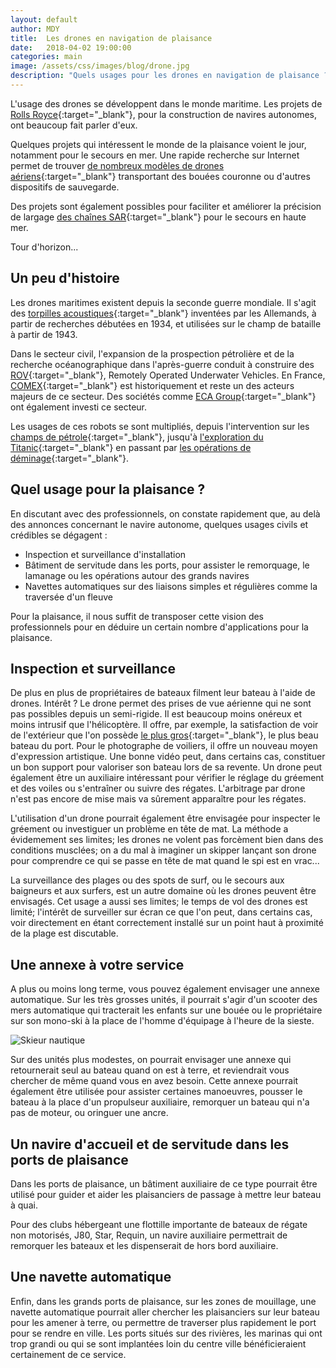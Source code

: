 ```yaml
---
layout: default
author: MDY
title:  Les drones en navigation de plaisance
date:   2018-04-02 19:00:00
categories: main
image: /assets/css/images/blog/drone.jpg
description: "Quels usages pour les drones en navigation de plaisance ? photographie, entraînement, inspection, servitude, secours, un tour d'horizon des usages actuels et futurs"
---
```

L'usage des drones se développent dans le monde maritime. Les projets de [Rolls Royce](http://www.rolls-royce.com/~/media/Files/R/Rolls-Royce/documents/customers/marine/ship-intel/rr-ship-intel-aawa-8pg.pdf){:target="_blank"}, pour la construction de navires autonomes, ont beaucoup fait parler d'eux. 

Quelques projets qui intéressent le monde de la plaisance voient le jour, notamment pour le secours en mer. Une rapide recherche sur Internet permet de trouver [de nombreux modèles de drones aériens](https://www.google.fr/search?q=rescue+drone+sea){:target="_blank"} transportant des bouées couronne ou d'autres dispositifs de sauvegarde. 

Des projets sont également possibles pour faciliter et améliorer la précision de largage [des chaînes SAR](http://secu-equipage.over-blog.com/article-16136892.html){:target="_blank"} pour le secours en haute mer.  

Tour d'horizon...<!--break-->

## Un peu d'histoire
Les drones maritimes existent depuis la seconde guerre mondiale. Il s'agit des [torpilles acoustiques](http://thetyran.free.fr/fms/DOCUMENTS/torpilles.htm){:target="_blank"} inventées par les Allemands, à partir de recherches débutées en 1934, et utilisées sur le champ de bataille à partir de 1943.

Dans le secteur civil, l'expansion de la prospection pétrolière et de la recherche océanographique dans l'après-guerre conduit à construire des [ROV](https://en.wikipedia.org/wiki/Remotely_operated_underwater_vehicle){:target="_blank"}, Remotely Operated Underwater Vehicles. En France, [COMEX](http://comex.fr/marine/rov-comex-04/){:target="_blank"} est historiquement et reste un des acteurs majeurs de ce secteur.  Des sociétés comme [ECA Group](https://www.ecagroup.com/en/maritime/subsea){:target="_blank"} ont également investi ce secteur.

Les usages de ces robots se sont multipliés, depuis l'intervention sur les [champs de pétrole](https://footage.framepool.com/fr/shot/866169244-fuite-d'huile-abysse-trou-de-sondage-puits-de-petrole){:target="_blank"}, jusqu'à [l'exploration du Titanic](https://www.youtube.com/watch?v=6dTq20x1d4M){:target="_blank"}  en passant par [les opérations de déminage](https://www.defense.gouv.fr/marine/au-fil-de-l-eau/intervention-du-chasseur-de-mines-orion-au-large-d-hyeres){:target="_blank"}.

## Quel usage pour la plaisance ?
En discutant avec des professionnels, on constate rapidement que, au delà des annonces concernant le navire autonome, quelques usages civils et crédibles se dégagent :
- Inspection et surveillance d'installation
- Bâtiment de servitude dans les ports, pour assister le remorquage, le lamanage ou les opérations autour des grands navires
- Navettes automatiques sur des liaisons simples et régulières comme la traversée d'un fleuve

Pour la plaisance, il nous suffit de transposer cette vision des professionnels pour en déduire un certain nombre d'applications pour la plaisance.

## Inspection et surveillance
De plus en plus de propriétaires de bateaux filment leur bateau à l'aide de drones. Intérêt ? Le drone permet des prises de vue aérienne qui ne sont pas possibles depuis un semi-rigide. Il  est beaucoup moins onéreux et moins intrusif que l'hélicoptère. Il offre, par exemple, la satisfaction de voir de l'extérieur que l'on possède [le plus gros](https://www.amazon.com/Mines-Bigger-Extraordinary-Greatest-Sailboat-ebook/dp/B000TDGGS8/){:target="_blank"}, le plus beau bateau du port. Pour le photographe de voiliers, il offre un nouveau moyen d'expression artistique. Une bonne vidéo peut, dans certains cas, constituer un bon support pour valoriser son bateau lors de sa revente. Un drone peut également être un auxiliaire intéressant pour vérifier le réglage du gréement et des voiles ou s'entraîner ou suivre des régates. L'arbitrage par drone n'est pas encore de mise mais va sûrement apparaître pour les régates.  

L'utilisation d'un drone pourrait également être envisagée pour inspecter le gréement ou investiguer un problème en tête de mat. La méthode a évidemement ses limites; les drones ne volent pas forcèment bien dans des conditions musclées; on a du mal à imaginer un skipper lançant son drone pour comprendre ce qui se passe en tête de mat quand le spi est en vrac...

La surveillance des plages ou des spots de surf, ou le secours aux baigneurs et aux surfers, est un autre domaine où les drones peuvent être envisagés. Cet usage a aussi ses limites; le temps de vol des drones est limité; l'intérêt de surveiller sur écran ce que l'on peut, dans certains cas, voir directement en étant correctement installé sur un point haut à proximité de la plage est discutable.


## Une annexe à votre service
A plus ou moins long terme, vous pouvez également envisager une annexe automatique. Sur les très grosses unités, il pourrait s'agir d'un scooter des mers automatique qui tracterait les enfants sur une bouée ou le propriétaire sur son mono-ski à la place de l'homme d'équipage à l'heure de la sieste.

![Skieur nautique](/assets/images/blog/skinautique.jpg)

Sur des unités plus modestes, on pourrait envisager une annexe qui retournerait seul au bateau quand on est à terre, et reviendrait vous chercher de même quand vous en avez besoin. Cette annexe pourrait également être utilisée pour assister certaines manoeuvres, pousser le bateau à la place d'un propulseur auxiliaire, remorquer un bateau qui n'a pas de moteur, ou oringuer une ancre.

## Un navire d'accueil et de servitude dans les ports de plaisance
Dans les ports de plaisance, un bâtiment auxiliaire de ce type pourrait être utilisé pour guider et aider les plaisanciers de passage à mettre leur bateau à quai. 

Pour des clubs hébergeant une flottille importante de bateaux de régate non motorisés, J80, Star, Requin, un navire auxiliaire permettrait de remorquer les bateaux et les dispenserait de hors bord auxiliaire. 

## Une navette automatique
Enfin, dans les grands ports de plaisance, sur les zones de mouillage, une navette automatique pourrait aller chercher les plaisanciers sur leur bateau pour les amener à terre, ou permettre de traverser plus rapidement le port pour se rendre en ville. Les ports situés sur des rivières, les marinas qui ont trop grandi ou qui se sont implantées loin du centre ville bénéficieraient certainement de ce service.
